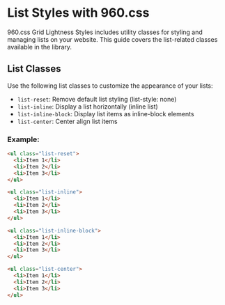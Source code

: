 # List Styles with 960.css

960.css Grid Lightness Styles includes utility classes for styling and managing lists on your website. This guide covers the list-related classes available in the library.

## List Classes

Use the following list classes to customize the appearance of your lists:

- `list-reset`: Remove default list styling (list-style: none)
- `list-inline`: Display a list horizontally (inline list)
- `list-inline-block`: Display list items as inline-block elements
- `list-center`: Center align list items

### Example:

```html
<ul class="list-reset">
  <li>Item 1</li>
  <li>Item 2</li>
  <li>Item 3</li>
</ul>

<ul class="list-inline">
  <li>Item 1</li>
  <li>Item 2</li>
  <li>Item 3</li>
</ul>

<ul class="list-inline-block">
  <li>Item 1</li>
  <li>Item 2</li>
  <li>Item 3</li>
</ul>

<ul class="list-center">
  <li>Item 1</li>
  <li>Item 2</li>
  <li>Item 3</li>
</ul>
```